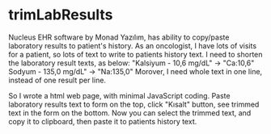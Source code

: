 # trimLabResults
Nucleus EHR software by Monad Yazılım, has ability to copy/paste laboratory results to patient's history.
As an oncologist, I have lots of visits for a patient, so lots of text to write to patients history text. 
I need to shorten the laboratory result texts, as below:
"Kalsiyum - 10,6 mg/dL" -> "Ca:10,6"
Sodyum - 135,0 mg/dL" -> "Na:135,0" 
Morover, I need whole text in one line, instead of one result per line.

So I wrote a html web page, with minimal JavaScript coding.
Paste laboratory results text to form on the top, click "Kısalt" button, see trimmed text in the form on the bottom.
Now you can select the trimmed text, and copy it to clipboard, then paste it to patients history text.

